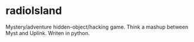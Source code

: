 # radioIsland
Mystery/adventure hidden-object/hacking game. Think a mashup between Myst and Uplink. Writen in python.
